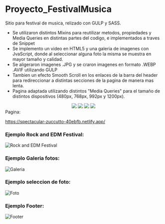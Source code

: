 # Proyecto_FestivalMusica

Sitio para festival de musica, relizado con GULP y SASS. 
- Se utilizaron distintos Mixins para reutilizar metodos, propiedades y Media Queries en distintas partes del codigo, e implementados a traves de Snippet
- Se implemento un video en HTML5 y una galeria de imagenes con JvaScript, donde al seleccionar alguna foto la misma se muestra en mayor tamaño y calidad.
- Se aligeraron imagenes .JPG y se craron imagenes en formato .WEBP .AVIF utilizando GULP
- Tambien un efecto Smooth Scroll en los enlaces de la barra del header para redireccionar a distintas secciones de la pagina de manera mas lenta.
- Pagina adaptada utilizando distintos "Media Queries" para el tamaño de distintos dispositivos (480px, 768px, 992px y 1200px).


<div align="center">
<img src="https://img.shields.io/badge/JavaScript-323330?style=for-the-badge&logo=javascript&logoColor=F7DF1E" />

<img src="https://img.shields.io/badge/HTML5-E34F26?style=for-the-badge&logo=html5&logoColor=white" />

<img src="https://img.shields.io/badge/CSS3-1572B6?style=for-the-badge&logo=css3&logoColor=white" />

<img src="https://img.shields.io/badge/VSCode-0078D4?style=for-the-badge&logo=visual%20studio%20code&logoColor=white" />
</div

### Pagina:
https://spectacular-zuccutto-40ebfb.netlify.app/

### Ejemplo Rock and EDM Festival:
![Rock and EDM Festival](https://github.com/martinLisi82ORT/Proyecto_FestivalMusica/assets/111402719/9382edf4-b91b-4e76-a8e3-00e5ddf26454)

### Ejemplo Galeria fotos:
![Galeria](https://github.com/martinLisi82ORT/Proyecto_FestivalMusica/assets/111402719/b38673c9-e8f2-4db0-9104-8a0d4d5f970b)

### Ejemplo seleccion de foto:
![Foto](https://github.com/martinLisi82ORT/Proyecto_FestivalMusica/assets/111402719/3164eae7-6ae4-4a54-8c5c-4e861d5bc7f2)

### Ejemplo Footer:
![Footer](https://github.com/martinLisi82ORT/Proyecto_FestivalMusica/assets/111402719/625e5759-022a-4eba-8095-ba4b36996273)

